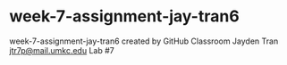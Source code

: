 # week-7-assignment-jay-tran6
week-7-assignment-jay-tran6 created by GitHub Classroom
Jayden Tran 
jtr7p@mail.umkc.edu 
Lab #7
